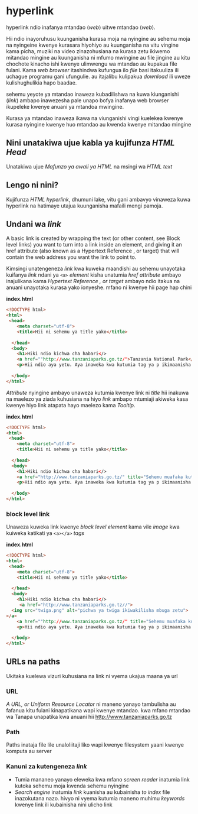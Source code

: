 # hyperlink

hyperlink ndio inafanya mtandao (*web*) uitwe mtandao (*web*). 

Hii ndio inayoruhusu kuunganisha kurasa moja na nyingine au sehemu moja na nyingeine kwenye kurasara hiyohiyo au kuunganisha na vitu vingine kama picha, muziki na video zinazohusiana na kurasa zetu ikiwemo mitandao mingine au kuunganisha ni mfumo mwingine au file jingine au kitu chochote kinacho ishi kwenye ulimwengu wa mtandao au kupakua file fulani. Kama *web browser* itashindwa kufungua ilo *file* basi itakuuliza ili uchague programu gani ufungulie. au itajalibu kulipakua *download* ili uweze kulishughulikia hapo baadae.

sehemu  yeyote ya mtandao  inaweza kubadilishwa na kuwa kiunganishi (*link*) ambapo inawezesha pale unapo bofya inafanya web browser ikupeleke kwenye anuani ya mtandoa mwingine.

Kurasa ya mtandao inaweza ikawa na viunganishi vingi kuelekea kwenye kurasa nyingine kwenye huo mtandao au kwenda kwenye mitandao mingine


## Nini unatakiwa ujue kabla ya kujifunza *HTML Head*
Unatakiwa ujue *Mafunzo ya awali ya HTML* na msingi wa *HTML text*

## Lengo ni nini?
Kujifunza *HTML hyperlink*, dhumuni lake, vitu gani ambavyo vinaweza kuwa hyperlink na hatimaye utajua kuunganisha mafaili mengi pamoja.

## Undani wa *link*
A basic link is created by wrapping the text (or other content, see Block level links) you want to turn into a link inside an <a> element, and giving it an href attribute (also known as a Hypertext Reference , or target) that will contain the web address you want the link to point to.

Kimsingi unatengeneza *link* kwa kuweka maandishi au sehemu unayotaka kuifanya *link* ndani ya `<a>` *element* kisha unatumia *href attribute* ambayo inajulikana kama *Hypertext Reference , or target* ambayo ndio itakua na anuani unayotaka kurasa yako ionyeshe. mfano ni kwenye hii page hap chini

**index.html** 
```html
<!DOCTYPE html>
<html>
 <head>
    <meta charset="utf-8">
    <title>Hii ni sehemu ya title yako</title>
    
  </head>
  <body>
    <h1>Hiki ndio kichwa cha habari</>
    <a href=""http://www.tanzaniaparks.go.tz/">Tanzania National Park</a>
    <p>Hii ndio aya yetu. Aya inaweka kwa kutumia tag ya p ikimaanisha <strong>paragraph</strong></p>
    
  </body>
</html>
```

*Attribute* nyingine ambayo unaweza kutumia kwenye link ni *title* hii inakuwa na maelezo ya ziada kuhusiana na hiyo *link* ambapo mtumiaji akiweka kasa kwenye hiyo link atapata hayo maelezo kama *Tooltip*.

**index.html** 
```html
<!DOCTYPE html>
<html>
 <head>
    <meta charset="utf-8">
    <title>Hii ni sehemu ya title yako</title>
    
  </head>
  <body>
    <h1>Hiki ndio kichwa cha habari</>
    <a href="http://www.tanzaniaparks.go.tz/" title="Sehemu muafaka kutafuta hapari kuhusina na hifadhi za wanyama tanzania">Tanzania National Park</a>
    <p>Hii ndio aya yetu. Aya inaweka kwa kutumia tag ya p ikimaanisha <strong>paragraph</strong></p>
    
  </body>
</html>
```
### block level link
Unaweza kuweka link kwenye *block level element* kama vile *image* kwa kuiweka katikati ya `<a></a>` *tags*

**index.html** 
```html
<!DOCTYPE html>
<html>
 <head>
    <meta charset="utf-8">
    <title>Hii ni sehemu ya title yako</title>
    
  </head>
  <body>
    <h1>Hiki ndio kichwa cha habari</>
     <a href="http://www.tanzaniaparks.go.tz//">
  <img src="twiga.png" alt="pichwa ya twiga ikiwakilisha mbuga zetu">
</a>
    <a href=""http://www.tanzaniaparks.go.tz/" title="Sehemu muafaka kutafuta hapari kuhusina na hifadhi za wanyama tanzania">Tanzania National Park</a>
    <p>Hii ndio aya yetu. Aya inaweka kwa kutumia tag ya p ikimaanisha <strong>paragraph</strong></p>
    
  </body>
</html>
```
## URLs na paths
Ukitaka kuelewa vizuri kuhusiana na link ni vyema ukajua maana ya url

### URL
*A URL, or Uniform Resource Locator* ni maneno yanayo tambulisha au fafanua kitu fulani kinapatikana wapi kwenye mtandao. 
kwa mfano mtandao wa Tanapa unapatika kwa anuani hii http://www.tanzaniaparks.go.tz

### Path
Paths inataja file lile unaloliitaji liko wapi kwenye filesystem yaani kwenye komputa au server 



### Kanuni za kutengeneza *link*
* Tumia mananeo yanayo eleweka kwa mfano *screen reader* inatumia link kutoka sehemu moja kwenda sehemu nyingine
* *Search engine* inatumia *link* kuanisha au kubainisha *to index* file inazokutana nazo. hivyo ni vyema kutumia maneno muhimu *keywords* kwenye link ili kubainisha nini ulicho link
  




